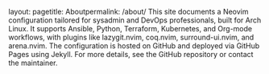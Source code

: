 
layout: pagetitle: Aboutpermalink: /about/
This site documents a Neovim configuration tailored for sysadmin and DevOps professionals, built for Arch Linux. It supports Ansible, Python, Terraform, Kubernetes, and Org-mode workflows, with plugins like lazygit.nvim, coq.nvim, surround-ui.nvim, and arena.nvim. The configuration is hosted on GitHub and deployed via GitHub Pages using Jekyll.
For more details, see the GitHub repository or contact the maintainer.
